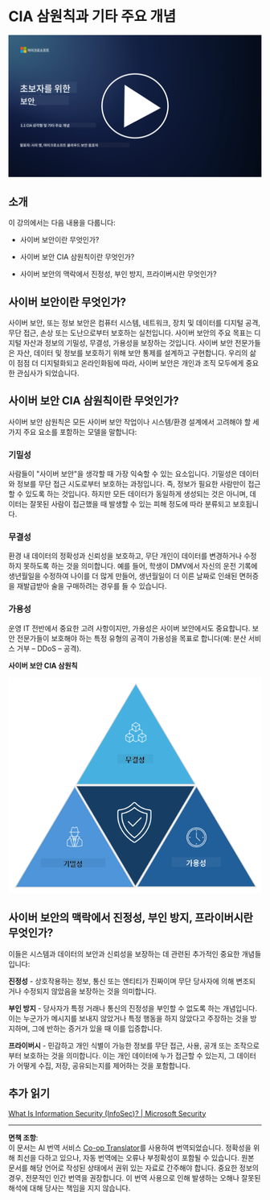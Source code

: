 <!--
CO_OP_TRANSLATOR_METADATA:
{
  "original_hash": "16a76f9fa372fb63cffb6d76b855f023",
  "translation_date": "2025-09-03T18:47:39+00:00",
  "source_file": "1.1 The CIA triad and other key concepts.md",
  "language_code": "ko"
}
-->
# CIA 삼원칙과 기타 주요 개념

[![Watch the video](../../translated_images/1-1_placeholder.5743591289ea76087b78301a315f244c665d5266d895538c9d1a52b1f0d08603.ko.png)](https://learn-video.azurefd.net/vod/player?id=d4c2f633-fa6a-4a3d-8d41-7a1d71189832)

## 소개

이 강의에서는 다음 내용을 다룹니다:

 - 사이버 보안이란 무엇인가?
   
 - 사이버 보안 CIA 삼원칙이란 무엇인가?

 - 사이버 보안의 맥락에서 진정성, 부인 방지, 프라이버시란 무엇인가?

## 사이버 보안이란 무엇인가?

사이버 보안, 또는 정보 보안은 컴퓨터 시스템, 네트워크, 장치 및 데이터를 디지털 공격, 무단 접근, 손상 또는 도난으로부터 보호하는 실천입니다. 사이버 보안의 주요 목표는 디지털 자산과 정보의 기밀성, 무결성, 가용성을 보장하는 것입니다. 사이버 보안 전문가들은 자산, 데이터 및 정보를 보호하기 위해 보안 통제를 설계하고 구현합니다. 우리의 삶이 점점 더 디지털화되고 온라인화됨에 따라, 사이버 보안은 개인과 조직 모두에게 중요한 관심사가 되었습니다.

## 사이버 보안 CIA 삼원칙이란 무엇인가?

사이버 보안 삼원칙은 모든 사이버 보안 작업이나 시스템/환경 설계에서 고려해야 할 세 가지 주요 요소를 포함하는 모델을 말합니다:

### 기밀성

사람들이 "사이버 보안"을 생각할 때 가장 익숙할 수 있는 요소입니다. 기밀성은 데이터와 정보를 무단 접근 시도로부터 보호하는 과정입니다. 즉, 정보가 필요한 사람만이 접근할 수 있도록 하는 것입니다. 하지만 모든 데이터가 동일하게 생성되는 것은 아니며, 데이터는 잘못된 사람이 접근했을 때 발생할 수 있는 피해 정도에 따라 분류되고 보호됩니다.

### 무결성

환경 내 데이터의 정확성과 신뢰성을 보호하고, 무단 개인이 데이터를 변경하거나 수정하지 못하도록 하는 것을 의미합니다. 예를 들어, 학생이 DMV에서 자신의 운전 기록에 생년월일을 수정하여 나이를 더 많게 만들어, 생년월일이 더 이른 날짜로 인쇄된 면허증을 재발급받아 술을 구매하려는 경우를 들 수 있습니다.

### 가용성

운영 IT 전반에서 중요한 고려 사항이지만, 가용성은 사이버 보안에서도 중요합니다. 보안 전문가들이 보호해야 하는 특정 유형의 공격이 가용성을 목표로 합니다(예: 분산 서비스 거부 – DDoS – 공격).

**사이버 보안 CIA 삼원칙**

![image](../../translated_images/ciatriad.0cf01e809b3845866bec11e829aac615e19a7b2a2897a4aafeb8000955a3f4b5.ko.png)

## 사이버 보안의 맥락에서 진정성, 부인 방지, 프라이버시란 무엇인가?

이들은 시스템과 데이터의 보안과 신뢰성을 보장하는 데 관련된 추가적인 중요한 개념들입니다:

**진정성** - 상호작용하는 정보, 통신 또는 엔티티가 진짜이며 무단 당사자에 의해 변조되거나 수정되지 않았음을 보장하는 것을 의미합니다.

**부인 방지** - 당사자가 특정 거래나 통신의 진정성을 부인할 수 없도록 하는 개념입니다. 이는 누군가가 메시지를 보내지 않았거나 특정 행동을 하지 않았다고 주장하는 것을 방지하며, 그에 반하는 증거가 있을 때 이를 입증합니다.

**프라이버시** - 민감하고 개인 식별이 가능한 정보를 무단 접근, 사용, 공개 또는 조작으로부터 보호하는 것을 의미합니다. 이는 개인 데이터에 누가 접근할 수 있는지, 그 데이터가 어떻게 수집, 저장, 공유되는지를 제어하는 것을 포함합니다.

## 추가 읽기

[What Is Information Security (InfoSec)? | Microsoft Security](https://www.microsoft.com/security/business/security-101/what-is-information-security-infosec#:~:text=Three%20pillars%20of%20information%20security%3A%20the%20CIA%20triad,as%20guiding%20principles%20for%20implementing%20an%20InfoSec%20plan.)

---

**면책 조항**:  
이 문서는 AI 번역 서비스 [Co-op Translator](https://github.com/Azure/co-op-translator)를 사용하여 번역되었습니다. 정확성을 위해 최선을 다하고 있으나, 자동 번역에는 오류나 부정확성이 포함될 수 있습니다. 원본 문서를 해당 언어로 작성된 상태에서 권위 있는 자료로 간주해야 합니다. 중요한 정보의 경우, 전문적인 인간 번역을 권장합니다. 이 번역 사용으로 인해 발생하는 오해나 잘못된 해석에 대해 당사는 책임을 지지 않습니다.  